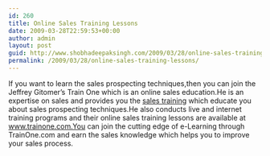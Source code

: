 ```yaml
---
id: 260
title: Online Sales Training Lessons
date: 2009-03-28T22:59:53+00:00
author: admin
layout: post
guid: http://www.shobhadeepaksingh.com/2009/03/28/online-sales-training-lessons/
permalink: /2009/03/28/online-sales-training-lessons/
---
```

If you want to learn the sales prospecting techniques,then you can join the Jeffrey Gitomer&#8217;s Train One which is an online sales education.He is an expertise on sales and provides you the [sales training](http://www.gitomer.com/) which educate you about sales prospecting techniques.He also conducts live and internet training programs and their online sales training lessons are available at www.trainone.com.You can join the cutting edge of e-Learning through TrainOne.com and earn the sales knowledge which helps you to improve your sales process.